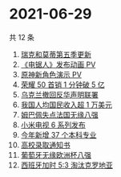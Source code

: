# 2021-06-29

共 12 条

<!-- BEGIN -->
<!-- 最后更新时间 Tue Jun 29 2021 07:07:40 GMT+0800 (China Standard Time) -->

1. [瑞克和莫蒂第五季更新](https://www.zhihu.com/search?q=瑞克和莫蒂)
2. [《电锯人》发布动画 PV](https://www.zhihu.com/search?q=电锯人)
3. [原神新角色演示 PV](https://www.zhihu.com/search?q=原神)
4. [荣耀 50 首销 1 分钟破 5 亿](https://www.zhihu.com/search?q=荣耀50)
5. [乌克兰撤回反华声明联署](https://www.zhihu.com/search?q=乌克兰)
6. [我国人均国民收入超 1 万美元](https://www.zhihu.com/search?q=人均国民收入)
7. [姆巴佩失点法国无缘八强](https://www.zhihu.com/search?q=法国队)
8. [小米电视 6 系列发布](https://www.zhihu.com/search?q=小米电视)
9. [今年新增 37 个本科专业](https://www.zhihu.com/search?q=新专业)
10. [高校录取通知书](https://www.zhihu.com/search?q=高校录取通知书)
11. [葡萄牙无缘欧洲杯八强](https://www.zhihu.com/search?q=葡萄牙队)
12. [西班牙加时 5:3 淘汰克罗地亚](https://www.zhihu.com/search?q=西班牙队)

<!-- END -->
